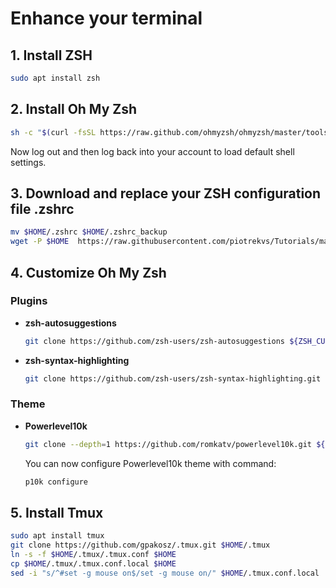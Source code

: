 # Enhance your terminal

## 1. Install **ZSH**

```bash
sudo apt install zsh
```

## 2. Install **Oh My Zsh**

```bash
sh -c "$(curl -fsSL https://raw.github.com/ohmyzsh/ohmyzsh/master/tools/install.sh)"
```

Now log out and then log back into your account to load default shell settings.

## 3. Download and replace your ZSH configuration file **.zshrc**

```bash
mv $HOME/.zshrc $HOME/.zshrc_backup
wget -P $HOME  https://raw.githubusercontent.com/piotrekvs/Tutorials/master/Enhance_terminal/.zshrc
```

## 4. Customize Oh My Zsh

### Plugins

* **zsh-autosuggestions**

  ```bash
  git clone https://github.com/zsh-users/zsh-autosuggestions ${ZSH_CUSTOM:-$HOME/.oh-my-zsh/custom}/plugins/zsh-autosuggestions
  ```

* **zsh-syntax-highlighting**

  ```bash
  git clone https://github.com/zsh-users/zsh-syntax-highlighting.git ${ZSH_CUSTOM:-$HOME/.oh-my-zsh/custom}/plugins/zsh-syntax-highlighting
  ```

### Theme

* **Powerlevel10k**

  ```bash
  git clone --depth=1 https://github.com/romkatv/powerlevel10k.git ${ZSH_CUSTOM:-$HOME/.oh-my-zsh/custom}/themes/powerlevel10k
  ```

  You can now configure Powerlevel10k theme with command:

  ```bash
  p10k configure
  ```

## 5. Install **Tmux**

```bash
sudo apt install tmux
git clone https://github.com/gpakosz/.tmux.git $HOME/.tmux
ln -s -f $HOME/.tmux/.tmux.conf $HOME
cp $HOME/.tmux/.tmux.conf.local $HOME
sed -i "s/^#set -g mouse on$/set -g mouse on/" $HOME/.tmux.conf.local
```
